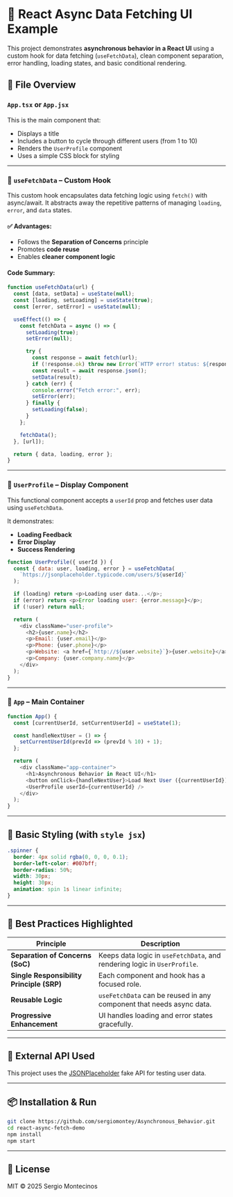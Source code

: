 # 🧠 React Async Data Fetching UI Example

This project demonstrates **asynchronous behavior in a React UI** using a custom hook for data fetching (`useFetchData`), clean component separation, error handling, loading states, and basic conditional rendering.

## 📁 File Overview

### `App.tsx` or `App.jsx`

This is the main component that:

- Displays a title
- Includes a button to cycle through different users (from 1 to 10)
- Renders the `UserProfile` component
- Uses a simple CSS block for styling

---

### 🔄 `useFetchData` – Custom Hook

This custom hook encapsulates data fetching logic using `fetch()` with async/await. It abstracts away the repetitive patterns of managing `loading`, `error`, and `data` states.

#### ✅ Advantages:
- Follows the **Separation of Concerns** principle
- Promotes **code reuse**
- Enables **cleaner component logic**

#### Code Summary:
```js
function useFetchData(url) {
  const [data, setData] = useState(null);
  const [loading, setLoading] = useState(true);
  const [error, setError] = useState(null);

  useEffect(() => {
    const fetchData = async () => {
      setLoading(true);
      setError(null);

      try {
        const response = await fetch(url);
        if (!response.ok) throw new Error(`HTTP error! status: ${response.status}`);
        const result = await response.json();
        setData(result);
      } catch (err) {
        console.error("Fetch error:", err);
        setError(err);
      } finally {
        setLoading(false);
      }
    };

    fetchData();
  }, [url]);

  return { data, loading, error };
}
```

---

### 👤 `UserProfile` – Display Component

This functional component accepts a `userId` prop and fetches user data using `useFetchData`.

It demonstrates:

- **Loading Feedback**
- **Error Display**
- **Success Rendering**

```js
function UserProfile({ userId }) {
  const { data: user, loading, error } = useFetchData(
    `https://jsonplaceholder.typicode.com/users/${userId}`
  );

  if (loading) return <p>Loading user data...</p>;
  if (error) return <p>Error loading user: {error.message}</p>;
  if (!user) return null;

  return (
    <div className="user-profile">
      <h2>{user.name}</h2>
      <p>Email: {user.email}</p>
      <p>Phone: {user.phone}</p>
      <p>Website: <a href={`http://${user.website}`}>{user.website}</a></p>
      <p>Company: {user.company.name}</p>
    </div>
  );
}
```

---

### 🚀 `App` – Main Container

```js
function App() {
  const [currentUserId, setCurrentUserId] = useState(1);

  const handleNextUser = () => {
    setCurrentUserId(prevId => (prevId % 10) + 1);
  };

  return (
    <div className="app-container">
      <h1>Asynchronous Behavior in React UI</h1>
      <button onClick={handleNextUser}>Load Next User ({currentUserId})</button>
      <UserProfile userId={currentUserId} />
    </div>
  );
}
```

---

## 🎨 Basic Styling (with `style jsx`)

```css
.spinner {
  border: 4px solid rgba(0, 0, 0, 0.1);
  border-left-color: #007bff;
  border-radius: 50%;
  width: 30px;
  height: 30px;
  animation: spin 1s linear infinite;
}
```

---

## 🧩 Best Practices Highlighted

| Principle | Description |
|----------|-------------|
| **Separation of Concerns (SoC)** | Keeps data logic in `useFetchData`, and rendering logic in `UserProfile`. |
| **Single Responsibility Principle (SRP)** | Each component and hook has a focused role. |
| **Reusable Logic** | `useFetchData` can be reused in any component that needs async data. |
| **Progressive Enhancement** | UI handles loading and error states gracefully. |

---

## 🔗 External API Used

This project uses the [JSONPlaceholder](https://jsonplaceholder.typicode.com/) fake API for testing user data.

---

## 📦 Installation & Run

```bash
git clone https://github.com/sergiomontey/Asynchronous_Behavior.git
cd react-async-fetch-demo
npm install
npm start
```

---

## 📜 License

MIT © 2025 Sergio Montecinos
